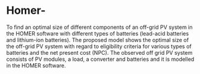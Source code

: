 # Homer-
To find an optimal size of different components of an off-grid PV system in the HOMER software with different types of batteries (lead-acid batteries and lithium-ion batteries). The proposed model shows the optimal size of the off-grid PV system with regard to eligibility criteria for various types of batteries and the net present cost (NPC). The observed off grid PV system consists of PV modules, a load, a converter and batteries and it is modelled in the HOMER software.
